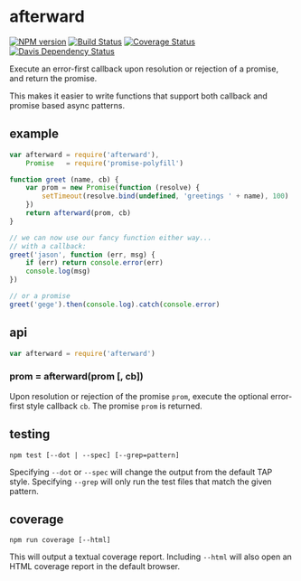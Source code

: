 # afterward

[![NPM version](https://badge.fury.io/js/afterward.png)](http://badge.fury.io/js/afterward)
[![Build Status](https://travis-ci.org/jasonpincin/afterward.svg?branch=master)](https://travis-ci.org/jasonpincin/afterward)
[![Coverage Status](https://coveralls.io/repos/jasonpincin/afterward/badge.png?branch=master)](https://coveralls.io/r/jasonpincin/afterward?branch=master)
[![Davis Dependency Status](https://david-dm.org/jasonpincin/afterward.png)](https://david-dm.org/jasonpincin/afterward)

Execute an error-first callback upon resolution or rejection of a promise, and return the promise.

This makes it easier to write functions that support both callback and promise based async patterns.

## example

```javascript
var afterward = require('afterward'),
    Promise   = require('promise-polyfill')

function greet (name, cb) {
    var prom = new Promise(function (resolve) {
        setTimeout(resolve.bind(undefined, 'greetings ' + name), 100)
    })
    return afterward(prom, cb)
}

// we can now use our fancy function either way...
// with a callback:
greet('jason', function (err, msg) {
    if (err) return console.error(err)
    console.log(msg)
})

// or a promise
greet('gege').then(console.log).catch(console.error)
```

## api

```javascript
var afterward = require('afterward')
```

### prom = afterward(prom [, cb])

Upon resolution or rejection of the promise `prom`, execute the optional error-first style callback `cb`. The promise `prom` is returned.

## testing

`npm test [--dot | --spec] [--grep=pattern]`

Specifying `--dot` or `--spec` will change the output from the default TAP style. 
Specifying `--grep` will only run the test files that match the given pattern.

## coverage

`npm run coverage [--html]`

This will output a textual coverage report. Including `--html` will also open 
an HTML coverage report in the default browser.
